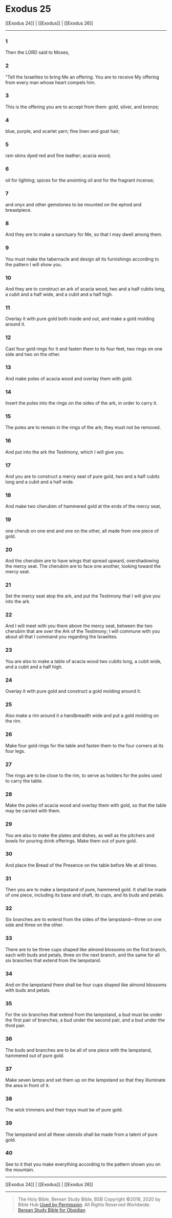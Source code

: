 # Exodus 25

[[Exodus 24]] | [[Exodus]] | [[Exodus 26]]

---

### 1
Then the LORD said to Moses,

### 2
"Tell the Israelites to bring Me an offering. You are to receive My offering from every man whose heart compels him.

### 3
This is the offering you are to accept from them: gold, silver, and bronze;

### 4
blue, purple, and scarlet yarn; fine linen and goat hair;

### 5
ram skins dyed red and fine leather; acacia wood;

### 6
oil for lighting; spices for the anointing oil and for the fragrant incense;

### 7
and onyx and other gemstones to be mounted on the ephod and breastpiece.

### 8
And they are to make a sanctuary for Me, so that I may dwell among them.

### 9
You must make the tabernacle and design all its furnishings according to the pattern I will show you.

### 10
And they are to construct an ark of acacia wood, two and a half cubits long, a cubit and a half wide, and a cubit and a half high.

### 11
Overlay it with pure gold both inside and out, and make a gold molding around it.

### 12
Cast four gold rings for it and fasten them to its four feet, two rings on one side and two on the other.

### 13
And make poles of acacia wood and overlay them with gold.

### 14
Insert the poles into the rings on the sides of the ark, in order to carry it.

### 15
The poles are to remain in the rings of the ark; they must not be removed.

### 16
And put into the ark the Testimony, which I will give you.

### 17
And you are to construct a mercy seat of pure gold, two and a half cubits long and a cubit and a half wide.

### 18
And make two cherubim of hammered gold at the ends of the mercy seat,

### 19
one cherub on one end and one on the other, all made from one piece of gold.

### 20
And the cherubim are to have wings that spread upward, overshadowing the mercy seat. The cherubim are to face one another, looking toward the mercy seat.

### 21
Set the mercy seat atop the ark, and put the Testimony that I will give you into the ark.

### 22
And I will meet with you there above the mercy seat, between the two cherubim that are over the Ark of the Testimony; I will commune with you about all that I command you regarding the Israelites.

### 23
You are also to make a table of acacia wood two cubits long, a cubit wide, and a cubit and a half high.

### 24
Overlay it with pure gold and construct a gold molding around it.

### 25
Also make a rim around it a handbreadth wide and put a gold molding on the rim.

### 26
Make four gold rings for the table and fasten them to the four corners at its four legs.

### 27
The rings are to be close to the rim, to serve as holders for the poles used to carry the table.

### 28
Make the poles of acacia wood and overlay them with gold, so that the table may be carried with them.

### 29
You are also to make the plates and dishes, as well as the pitchers and bowls for pouring drink offerings. Make them out of pure gold.

### 30
And place the Bread of the Presence on the table before Me at all times.

### 31
Then you are to make a lampstand of pure, hammered gold. It shall be made of one piece, including its base and shaft, its cups, and its buds and petals.

### 32
Six branches are to extend from the sides of the lampstand—three on one side and three on the other.

### 33
There are to be three cups shaped like almond blossoms on the first branch, each with buds and petals, three on the next branch, and the same for all six branches that extend from the lampstand.

### 34
And on the lampstand there shall be four cups shaped like almond blossoms with buds and petals.

### 35
For the six branches that extend from the lampstand, a bud must be under the first pair of branches, a bud under the second pair, and a bud under the third pair.

### 36
The buds and branches are to be all of one piece with the lampstand, hammered out of pure gold.

### 37
Make seven lamps and set them up on the lampstand so that they illuminate the area in front of it.

### 38
The wick trimmers and their trays must be of pure gold.

### 39
The lampstand and all these utensils shall be made from a talent of pure gold.

### 40
See to it that you make everything according to the pattern shown you on the mountain.

---

[[Exodus 24]] | [[Exodus]] | [[Exodus 26]]

---

> The Holy Bible, Berean Study Bible, BSB
> Copyright &copy;2016, 2020 by Bible Hub
> [Used by Permission](https://berean.bible/terms.htm). All Rights Reserved Worldwide.
> [Berean Study Bible for Obsidian](https://github.com/gapmiss/berean-study-bible-for-obsidian)</small>

